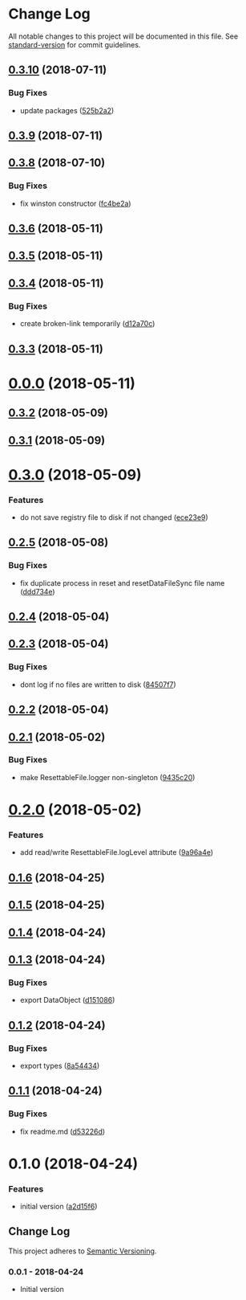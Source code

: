 # Change Log

All notable changes to this project will be documented in this file. See [standard-version](https://github.com/conventional-changelog/standard-version) for commit guidelines.

<a name="0.3.10"></a>

## [0.3.10](https://github.com/ozum/resettable-file/compare/v0.3.9...v0.3.10) (2018-07-11)

### Bug Fixes

- update packages ([525b2a2](https://github.com/ozum/resettable-file/commit/525b2a2))

<a name="0.3.9"></a>

## [0.3.9](https://github.com/ozum/resettable-file/compare/v0.3.8...v0.3.9) (2018-07-11)

<a name="0.3.8"></a>

## [0.3.8](https://github.com/ozum/resettable-file/compare/v0.3.6...v0.3.8) (2018-07-10)

### Bug Fixes

- fix winston constructor ([fc4be2a](https://github.com/ozum/resettable-file/commit/fc4be2a))

<a name="0.3.6"></a>

## [0.3.6](https://github.com/ozum/resettable-file/compare/v0.3.5...v0.3.6) (2018-05-11)

<a name="0.3.5"></a>

## [0.3.5](https://github.com/ozum/resettable-file/compare/v0.3.4...v0.3.5) (2018-05-11)

<a name="0.3.4"></a>

## [0.3.4](https://github.com/ozum/resettable-file/compare/v0.3.3...v0.3.4) (2018-05-11)

### Bug Fixes

- create broken-link temporarily ([d12a70c](https://github.com/ozum/resettable-file/commit/d12a70c))

<a name="0.3.3"></a>

## [0.3.3](https://github.com/ozum/resettable-file/compare/v0.0.0...v0.3.3) (2018-05-11)

<a name="0.0.0"></a>

# [0.0.0](https://github.com/ozum/resettable-file/compare/v0.3.2...v0.0.0) (2018-05-11)

<a name="0.3.2"></a>

## [0.3.2](https://github.com/ozum/resettable-file/compare/v0.3.1...v0.3.2) (2018-05-09)

<a name="0.3.1"></a>

## [0.3.1](https://github.com/ozum/resettable-file/compare/v0.3.0...v0.3.1) (2018-05-09)

<a name="0.3.0"></a>

# [0.3.0](https://github.com/ozum/resettable-file/compare/v0.2.5...v0.3.0) (2018-05-09)

### Features

- do not save registry file to disk if not changed ([ece23e9](https://github.com/ozum/resettable-file/commit/ece23e9))

<a name="0.2.5"></a>

## [0.2.5](https://github.com/ozum/resettable-file/compare/v0.2.4...v0.2.5) (2018-05-08)

### Bug Fixes

- fix duplicate process in reset and resetDataFileSync file name ([ddd734e](https://github.com/ozum/resettable-file/commit/ddd734e))

<a name="0.2.4"></a>

## [0.2.4](https://github.com/ozum/resettable-file/compare/v0.2.3...v0.2.4) (2018-05-04)

<a name="0.2.3"></a>

## [0.2.3](https://github.com/ozum/resettable-file/compare/v0.2.2...v0.2.3) (2018-05-04)

### Bug Fixes

- dont log if no files are written to disk ([84507f7](https://github.com/ozum/resettable-file/commit/84507f7))

<a name="0.2.2"></a>

## [0.2.2](https://github.com/ozum/resettable-file/compare/v0.2.1...v0.2.2) (2018-05-04)

<a name="0.2.1"></a>

## [0.2.1](https://github.com/ozum/resettable-file/compare/v0.2.0...v0.2.1) (2018-05-02)

### Bug Fixes

- make ResettableFile.logger non-singleton ([9435c20](https://github.com/ozum/resettable-file/commit/9435c20))

<a name="0.2.0"></a>

# [0.2.0](https://github.com/ozum/resettable-file/compare/v0.1.6...v0.2.0) (2018-05-02)

### Features

- add read/write ResettableFile.logLevel attribute ([9a96a4e](https://github.com/ozum/resettable-file/commit/9a96a4e))

<a name="0.1.6"></a>

## [0.1.6](https://github.com/ozum/resettable-file/compare/v0.1.5...v0.1.6) (2018-04-25)

<a name="0.1.5"></a>

## [0.1.5](https://github.com/ozum/resettable-file/compare/v0.1.4...v0.1.5) (2018-04-25)

<a name="0.1.4"></a>

## [0.1.4](https://github.com/ozum/resettable-file/compare/v0.1.3...v0.1.4) (2018-04-24)

<a name="0.1.3"></a>

## [0.1.3](https://github.com/ozum/resettable-file/compare/v0.1.2...v0.1.3) (2018-04-24)

### Bug Fixes

- export DataObject ([d151086](https://github.com/ozum/resettable-file/commit/d151086))

<a name="0.1.2"></a>

## [0.1.2](https://github.com/ozum/resettable-file/compare/v0.1.1...v0.1.2) (2018-04-24)

### Bug Fixes

- export types ([8a54434](https://github.com/ozum/resettable-file/commit/8a54434))

<a name="0.1.1"></a>

## [0.1.1](https://github.com/ozum/resettable-file/compare/v0.1.0...v0.1.1) (2018-04-24)

### Bug Fixes

- fix readme.md ([d53226d](https://github.com/ozum/resettable-file/commit/d53226d))

<a name="0.1.0"></a>

# 0.1.0 (2018-04-24)

### Features

- initial version ([a2d15f6](https://github.com/ozum/resettable-file/commit/a2d15f6))

<!-- Titles: Added, Changed, Deprecated, Removed, Fixed, Security -->

## Change Log

This project adheres to [Semantic Versioning](http://semver.org/).

### 0.0.1 - 2018-04-24

- Initial version
